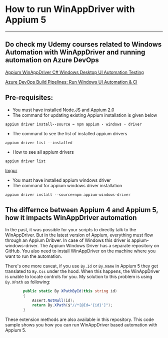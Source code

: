 ﻿# How to run WinAppDriver with Appium 5
---

## Do check my Udemy courses related to Windows Automation with WinAppDriver and running automation on Azure DevOps
[Appium WinAppDriver C# Windows Desktop UI Automation Testing](https://www.udemy.com/course/appium-winappdriver-automation-testing/?referralCode=ED22C3A4CE5BB5E22E53)

[Azure DevOps Build Pipelines: Run Windows UI Automation & CI](https://www.udemy.com/course/windows-ui-automation-on-azure-devops-build-pipelines/?referralCode=31F4FCC272434D3B1C3C)


## Pre-requisites:
* You must have installed Node.JS and Appium 2.0
* The command for updating existing Appium installation is given below
```console
appium driver install--source = npm appium - windows - driver
```
* The command to see the list of installed appium drivers
```console
appium driver list --installed
```
* How to see all appium drivers
```console
appium driver list
```
[Imgur](https://imgur.com/xrTZcYa)
* You must have installed appium windows driver 
* The command for appium windows driver installation
```console
appium driver install --source=npm appium-windows-driver
```


## The differnce between Appium 4 and Appium 5, how it impacts WinAppDriver automation

In the past, it was possible for your scripts to directly talk to the WinAppDriver.
But in the latest version of Appium, everything must flow through an Appium Dribver. 
In case of Windows this driver is appium-windows-driver.
The Appium Windows Driver has a separate repository on GitHub. You also need to 
install WinAppDriver on the machine where you want to run the automation.

There's one more caveat, if you use `By.Id` or `By.Name` in Appium 5 they get translated
to `By.Css` under the hood. When this happens, the WinAppDriver is unable to locate 
controls for you.
My solution to this problem is using `By.XPath` as following:
```CS
        public static By XPathById(this string id)
        {
            Assert.NotNull(id);
            return By.XPath($"//*[@Id='{id}']");
        }
```

These extension methods are also available in this repository.
This code sample shows you how you can run WinAppDriver based automation with 
Appium 5.
